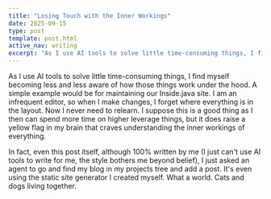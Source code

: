 ```yaml
---
title: "Losing Touch with the Inner Workings"
date: 2025-09-15
type: post
template: post.html
active_nav: writing
excerpt: "As I use AI tools to solve little time-consuming things, I find myself becoming less and less aware of how those things work under the hood."
---
```


As I use AI tools to solve little time-consuming things, I find myself becoming less and less aware of how those things work under the hood. A simple example would be for maintaining our Inside.java site. I am an infrequent editor, so when I make changes, I forget where everything is in the layout. Now I never need to relearn. I suppose this is a good thing as I then can spend more time on higher leverage things, but it does raise a yellow flag in my brain that craves understanding the inner workings of everything.

In fact, even this post itself, although 100% written by me (I just can't use AI tools to write for me, the style bothers me beyond belief), I just asked an agent to go and find my blog in my projects tree and add a post. It's even using the static site generator I created myself. What a world. Cats and dogs living together.
